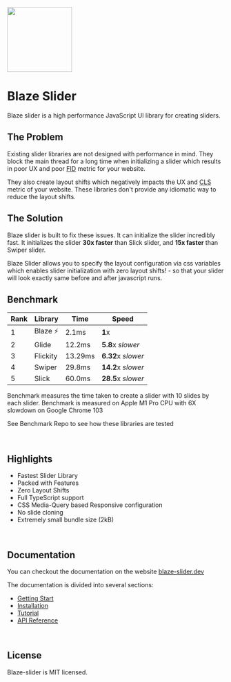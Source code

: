 <img src="https://raw.githubusercontent.com/blaze-slider/blaze-slider/main/assets/BlazeLogo.svg" height='150' />

# Blaze Slider

Blaze slider is a high performance JavaScript UI library for creating sliders.

## The Problem

Existing slider libraries are not designed with performance in mind. They block the main thread for a long time when initializing a slider which results in poor UX and poor [FID](https://web.dev/fid/) metric for your website.

They also create layout shifts which negatively impacts the UX and [CLS](https://web.dev/cls/) metric of your website. These libraries don't provide any idiomatic way to reduce the layout shifts.

## The Solution

Blaze slider is built to fix these issues. It can initialize the slider incredibly fast. It initializes the slider **30x faster** than Slick slider, and **15x faster** than Swiper slider.

Blaze Slider allows you to specify the layout configuration via css variables which enables slider initialization with <span className='wow'>zero layout shifts!</span> - so that your slider will look exactly same before and after javascript runs.

## Benchmark

| Rank | Library   | Time    | Speed              |
| ---- | --------- | ------- | ------------------ |
| 1    | Blaze ⚡️ | 2.1ms   | **1**x             |
| 2    | Glide     | 12.2ms  | **5.8**x _slower_  |
| 3    | Flickity  | 13.29ms | **6.32**x _slower_ |
| 4    | Swiper    | 29.8ms  | **14.2**x _slower_ |
| 5    | Slick     | 60.0ms  | **28.5**x _slower_ |

Benchmark measures the time taken to create a slider with 10 slides by each slider. Benchmark is measured on Apple M1 Pro CPU with 6X slowdown on Google Chrome 103

See Benchmark Repo to see how these libraries are tested

<br/>

## Highlights

- Fastest Slider Library
- Packed with Features
- Zero Layout Shifts
- Full TypeScript support
- CSS Media-Query based Responsive configuration
- No slide cloning
- Extremely small bundle size (2kB)

<br/>

## Documentation

You can checkout the documentation on the website [blaze-slider.dev](https://blaze-slider.dev/)

The documentation is divided into several sections:

- [Getting Start](https://blaze-slider.dev/docs/intro)
- [Installation](http://blaze-slider.dev/docs/installation)
- [Tutorial](https://blaze-slider.dev/docs/category/tutorial)
- [API Reference](https://blaze-slider.dev/docs/category/api)

<br/>

## License

Blaze-slider is MIT licensed.

